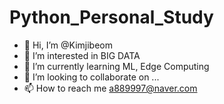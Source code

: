 # Python_Personal_Study

- 👋 Hi, I’m @Kimjibeom
- 👀 I’m interested in BIG DATA 
- 🌱 I’m currently learning ML, Edge Computing
- 💞️ I’m looking to collaborate on ...
- 📫 How to reach me a889997@naver.com
